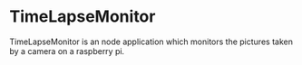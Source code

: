 # TimeLapseMonitor

TimeLapseMonitor is an node application which monitors the pictures taken by a camera on a raspberry pi.
